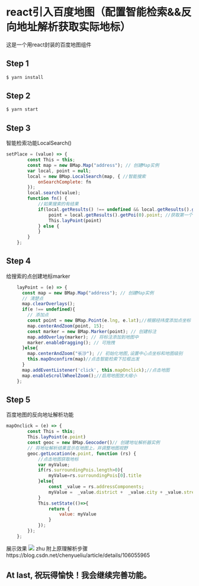 # react引入百度地图（配置智能检索&&反向地址解析获取实际地标）

这是一个用react封装的百度地图组件

## Step 1
```html
$ yarn install 
```
## Step 2
```html
$ yarn start
```
## Step 3
智能检索功能LocalSearch()
```javascript
setPlace = (value) => {
        const This = this;
        const map = new BMap.Map("address"); // 创建Map实例
        var local, point = null;
        local = new BMap.LocalSearch(map, { //智能搜索
            onSearchComplete: fn
        });
        local.search(value);
        function fn() {
            //如果搜索的有结果
            if(local.getResults() !== undefined && local.getResults().getPoi(0)) {
                point = local.getResults().getPoi(0).point; //获取第一个智能搜索的结果
                This.layPoint(point)
            } else {
            }
        }
    };
```
## Step 4
给搜索的点创建地标marker
```javascript
	layPoint = (e) => {
      const map = new BMap.Map("address"); // 创建Map实例
      // 清楚点
      map.clearOverlays();
      if(e !== undefined){
        // 添加点
        const point = new BMap.Point(e.lng, e.lat);//根据经纬度添加点坐标
        map.centerAndZoom(point, 15);
        const marker = new BMap.Marker(point); // 创建标注
        map.addOverlay(marker); // 将标注添加到地图中
        marker.enableDragging(); // 可拖拽
      }else{
        map.centerAndZoom("长沙"); // 初始化地图,设置中心点坐标和地图级别
        this.mapOnconfirm(map)//点击智能检索下拉框出发
      }
      map.addEventListener('click', this.mapOnclick);//点击地图
      map.enableScrollWheelZoom();//启用地图放大缩小
    };
```
## Step 5
百度地图的反向地址解析功能

```javascript
mapOnclick = (e) => {
        const This = this;
        This.layPoint(e.point)
        const geoc = new BMap.Geocoder()// 创建地址解析器实例
        // 将地址解析结果显示在地图上，并调整地图视野
        geoc.getLocation(e.point, function (rs) {
            //点击地图获取地标
            var myValue;
            if(rs.surroundingPois.length>0){
                myValue=rs.surroundingPois[0].title
            }else{
                const _value = rs.addressComponents;
                myValue =  _value.district +  _value.city + _value.street + _value.streetNumber
            }
            This.setState(()=>{
                return {
                    value: myValue
                }
            });
        }); 
    };
```
展示效果
![](https://img-blog.csdnimg.cn/20200512144932854.png?x-oss-process=image/watermark,type_ZmFuZ3poZW5naGVpdGk,shadow_10,text_aHR0cHM6Ly9ibG9nLmNzZG4ubmV0L2NoZW55dWVsaXU=,size_16,color_FFFFFF,t_70)
zhu
附上原理解析步骤https://blog.csdn.net/chenyueliu/article/details/106055965

## At last, 祝玩得愉快！我会继续完善功能。
